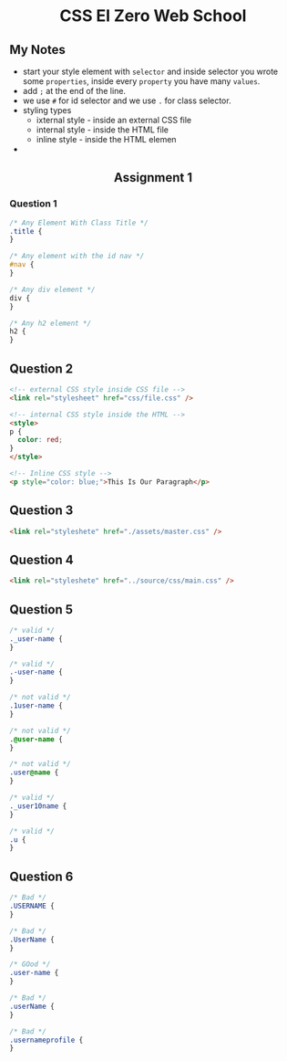 <h1 align="center">CSS El Zero Web School</h1>


## My Notes
- start your style element with `selector` and inside selector you wrote some `properties`, inside every `property` you have many `values`.
- add `;` at the end of the line.
- we use `#` for id selector and we use `.` for class selector.
- styling types
  - ixternal style - inside an external CSS file
  - internal style - inside the HTML file
  - inline style - inside the HTML elemen
- 

<h2 align="center">Assignment 1</h2>

### Question 1
``` CSS
/* Any Element With Class Title */
.title {
}

/* Any element with the id nav */
#nav {
}

/* Any div element */
div {
}

/* Any h2 element */
h2 {
}
```

## Question 2

```HTML
<!-- external CSS style inside CSS file -->
<link rel="stylesheet" href="css/file.css" />

<!-- internal CSS style inside the HTML -->
<style>
p {
  color: red;
}
</style>

<!-- Inline CSS style -->
<p style="color: blue;">This Is Our Paragraph</p>
```

## Question 3

```HTML
<link rel="styleshete" href="./assets/master.css" />
```

## Question 4

```HTML
<link rel="styleshete" href="../source/css/main.css" />
```
## Question 5

```CSS
/* valid */
._user-name {
}

/* valid */
.-user-name {
}

/* not valid */
.1user-name {
}

/* not valid */
.@user-name {
}

/* not valid */
.user@name {
}

/* valid */
._user10name {
}

/* valid */
.u {
}
```

## Question 6

```CSS
/* Bad */
.USERNAME {
}

/* Bad */
.UserName {
}

/* GOod */
.user-name {
}

/* Bad */
.userName {
}

/* Bad */
.usernameprofile {
}
```